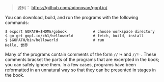 





> 源码： https://github.com/adonovan/gopl.io/



You can download, build, and run the programs with the following commands:

```shell
$ export GOPATH=$HOME/gobook            # choose workspace directory
$ go get gopl.io/ch1/helloworld         # fetch, build, install
$ $GOPATH/bin/helloworld                # run
Hello, 世界

```

Many of the programs contain comments of the form `//!+` and `//!-`. These comments bracket the parts of the programs that are excerpted in the book; you can safely ignore them. In a few cases, programs have been reformatted in an unnatural way so that they can be presented in stages in the book.